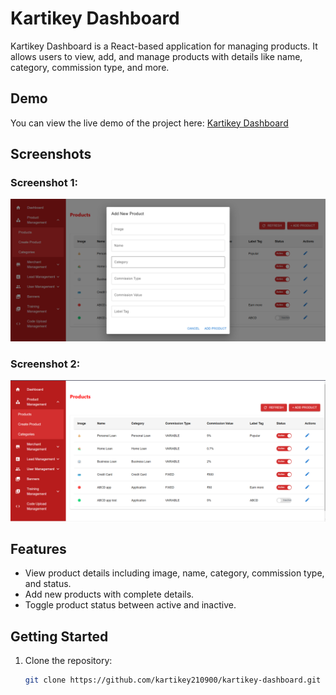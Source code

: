 # Kartikey Dashboard

Kartikey Dashboard is a React-based application for managing products. It allows users to view, add, and manage products with details like name, category, commission type, and more.

## Demo

You can view the live demo of the project here: [Kartikey Dashboard](https://kartikey-dashboard-ui.vercel.app/)

## Screenshots

### Screenshot 1:
![Screenshot 1](assets/addProduct.png)

### Screenshot 2:
![Screenshot 2](assets/homepage.png)

## Features

- View product details including image, name, category, commission type, and status.
- Add new products with complete details.
- Toggle product status between active and inactive.

## Getting Started

1. Clone the repository:
   ```bash
   git clone https://github.com/kartikey210900/kartikey-dashboard.git
